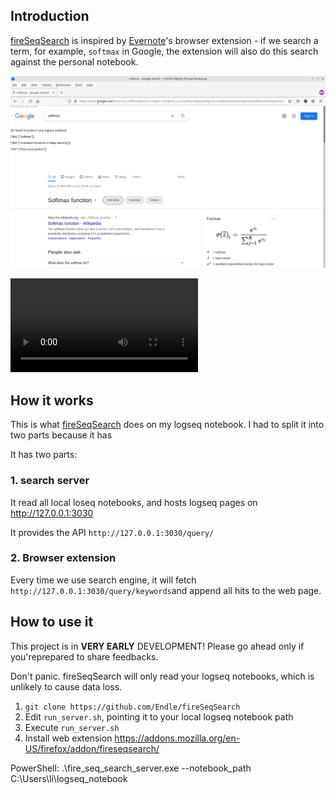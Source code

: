 Introduction
--------
[fireSeqSearch](https://github.com/Endle/fireSeqSearch) is inspired by [Evernote](https://evernote.com)'s browser extension - if we search a term, for example, `softmax` in Google, the extension will also do this search against the personal notebook.

![screenshot for google](docs/screenshot_demo.png)

![demo](docs/screen_record_20220514.mkv)

How it works
---------
This is what [fireSeqSearch](https://github.com/Endle/fireSeqSearch) does on my logseq notebook. I had to split it into two parts because it has 

It has two parts:

### 1. search server
It read all local loseq notebooks, and hosts logseq pages on http://127.0.0.1:3030

It provides the API `http://127.0.0.1:3030/query/`


### 2. Browser extension
Every time we use search engine, it will fetch `http://127.0.0.1:3030/query/keywords`and append all hits to the web page.



How to use it
------------------
This project is in **VERY EARLY** DEVELOPMENT! Please go ahead only if you'reprepared to share feedbacks.

Don't panic. fireSeqSearch will only read your logseq notebooks, which is unlikely to cause data loss.

1. `git clone https://github.com/Endle/fireSeqSearch`
2. Edit `run_server.sh`, pointing it to your local logseq notebook path
3. Execute `run_server.sh`
4. Install web extension <https://addons.mozilla.org/en-US/firefox/addon/fireseqsearch/>

PowerShell:  .\fire_seq_search_server.exe  --notebook_path C:\Users\li\logseq_notebook
